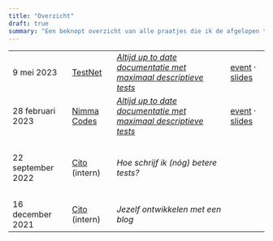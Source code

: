 ```yaml
---
title: "Overzicht"
draft: true
summary: "Een beknopt overzicht van alle praatjes die ik de afgelopen tijd heb gehouden."
---
```


|                   |                                         |                                                                  |      |
| ----------------- | --------------------------------------- | ---------------------------------------------------------------- | ---- |
| 9 mei 2023        | [TestNet](https://www.testnet.org/)     | [*Altijd up to date documentatie met maximaal descriptieve tests*](/talks/altijd-up-to-date-documentatie-met-maximaal-descriptieve-tests/) | [event](https://www.testnet.org/evenement/entry/6495/?evenement=voorjaarsevenement) &middot; [slides](https://speakerdeck.com/dotkarl/altijd-up-to-date-documentatie-met-maximaal-descriptieve-tests-09-05-2023-testnet-voorjaarsevent) |
| 28 februari 2023  | [Nimma Codes](https://www.nimma.codes/) | [*Altijd up to date documentatie met maximaal descriptieve tests*](/talks/altijd-up-to-date-documentatie-met-maximaal-descriptieve-tests/) | [event](https://www.meetup.com/nimma-codes-meetup-group/events/287692035/) &middot; [slides](https://speakerdeck.com/dotkarl/altijd-up-to-date-documentatie-met-maximaal-descriptieve-tests-28-02-2023-nimma-codes) |
| <br/>             |                                         |                                                                  |      |
| 22 september 2022 | [Cito](https://www.cito.nl/) (intern)   | *Hoe schrijf ik (nóg) betere tests?*                             |      |
| <br/>             |                                         |                                                                  |      |
| 16 december 2021  | [Cito](https://www.cito.nl/) (intern)   | *Jezelf ontwikkelen met een blog*                                |      |
